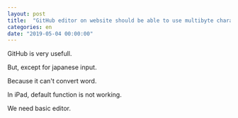 ```yaml
---
layout: post
title:  "GitHub editor on website should be able to use multibyte character"
categories: en
date: "2019-05-04 00:00:00"
---
```


GitHub is very usefull.

But, except for japanese input.

Because it can't convert word.

In iPad, default function is not working.

We need basic editor.


